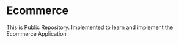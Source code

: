 # Ecommerce
This is Public Repository. Implemented to learn and implement the Ecommerce Application
